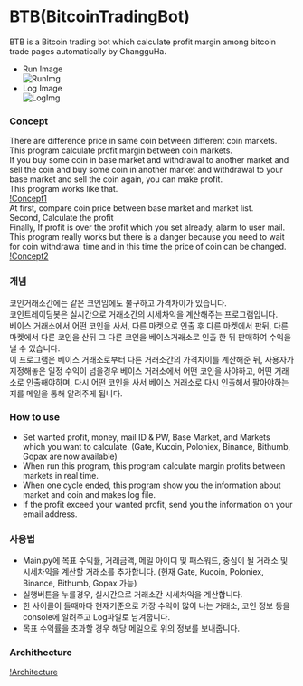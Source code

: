 # BTB(BitcoinTradingBot)

BTB is a Bitcoin trading bot which calculate profit margin among bitcoin trade pages automatically by ChangguHa.
* Run Image  
![RunImg](/img/runimg.png)
* Log Image  
![LogImg](./img/logimg.png)

### Concept
There are difference price in same coin between different coin markets.  
This program calculate profit margin between coin markets.  
If you buy some coin in base market and withdrawal to another market and sell the coin and buy some coin in another market and withdrawal to your base market and sell the coin again, you can make profit.  
This program works like that.  
[!Concept1](./img/Concept1.png)  
At first, compare coin price between base market and market list.  
Second, Calculate the profit  
Finally, If profit is over the profit which you set already, alarm to user mail.  
This program really works but there is a danger because you need to wait for coin withdrawal time and in this time the price of coin can be changed.  
[!Concept2](./img/Concept2.png)
### 개념
코인거래소간에는 같은 코인임에도 불구하고 가격차이가 있습니다.  
코인트레이딩봇은 실시간으로 거래소간의 시세차익을 계산해주는 프로그램입니다.  
베이스 거래소에서 어떤 코인을 사서, 다른 마켓으로 인출 후 다른 마켓에서 판뒤, 다른 마켓에서 다른 코인을 산뒤 그 다른 코인을 베이스거래소로 인출 한 뒤 판매하여 수익을 낼 수 있습니다.  
이 프로그램은 베이스 거래소로부터 다른 거래소간의 가격차이를 계산해준 뒤, 사용자가 지정해놓은 일정 수익이 넘을경우 베이스 거래소에서 어떤 코인을 사야하고, 어떤 거래소로 인출해야하며, 다시 어떤 코인을 사서 베이스 거래소로 다시 인출해서 팔아야하는지를 메일을 통해 알려주게 됩니다.  
### How to use
* Set wanted profit, money, mail ID & PW, Base Market, and Markets which you want to calculate.
(Gate, Kucoin, Poloniex, Binance, Bithumb, Gopax are now available)
* When run this program, this program calculate margin profits between markets in real time.
* When one cycle ended, this program show you the information about market and coin and makes log file.
* If the profit exceed your wanted profit, send you the information on your email address.
### 사용법
* Main.py에 목표 수익률, 거래금액, 메일 아이디 및 패스워드, 중심이 될 거래소 및 시세차익을 계산할 거래소를 추가합니다.
(현재 Gate, Kucoin, Poloniex, Binance, Bithumb, Gopax 가능)
* 실행버튼을 누를경우, 실시간으로 거래소간 시세차익을 계산합니다.
* 한 사이클이 돌때마다 현재기준으로 가장 수익이 많이 나는 거래소, 코인 정보 등을 console에 알려주고 Log파일로 남겨줍니다.
* 목표 수익률을 초과할 경우 해당 메일으로 위의 정보를 보내줍니다.

### Archithecture
[!Architecture](./img/Architecture.png)


